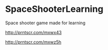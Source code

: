 # SpaceShooterLearning
Space shooter game made for learning

http://prntscr.com/mxwx43

http://prntscr.com/mxwz5h

